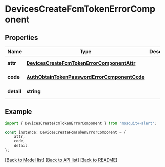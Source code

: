 # DevicesCreateFcmTokenErrorComponent


## Properties

Name | Type | Description | Notes
------------ | ------------- | ------------- | -------------
**attr** | [**DevicesCreateFcmTokenErrorComponentAttr**](DevicesCreateFcmTokenErrorComponentAttr.md) |  | [default to undefined]
**code** | [**AuthObtainTokenPasswordErrorComponentCode**](AuthObtainTokenPasswordErrorComponentCode.md) |  | [default to undefined]
**detail** | **string** |  | [default to undefined]

## Example

```typescript
import { DevicesCreateFcmTokenErrorComponent } from 'mosquito-alert';

const instance: DevicesCreateFcmTokenErrorComponent = {
    attr,
    code,
    detail,
};
```

[[Back to Model list]](../README.md#documentation-for-models) [[Back to API list]](../README.md#documentation-for-api-endpoints) [[Back to README]](../README.md)
